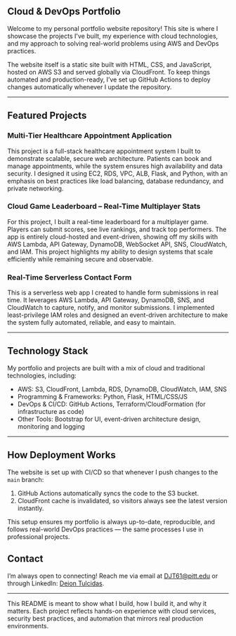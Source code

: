 ## Cloud & DevOps Portfolio

Welcome to my personal portfolio website repository! This site is where I showcase the projects I've built, my experience with cloud technologies, and my approach to solving real-world problems using AWS and DevOps practices.  

The website itself is a static site built with HTML, CSS, and JavaScript, hosted on AWS S3 and served globally via CloudFront. To keep things automated and production-ready, I’ve set up GitHub Actions to deploy changes automatically whenever I update the repository.  

---

## Featured Projects

### Multi-Tier Healthcare Appointment Application
This project is a full-stack healthcare appointment system I built to demonstrate scalable, secure web architecture. Patients can book and manage appointments, while the system ensures high availability and data security. I designed it using EC2, RDS, VPC, ALB, Flask, and Python, with an emphasis on best practices like load balancing, database redundancy, and private networking.  

### Cloud Game Leaderboard – Real-Time Multiplayer Stats
For this project, I built a real-time leaderboard for a multiplayer game. Players can submit scores, see live rankings, and track top performers. The app is entirely cloud-hosted and event-driven, showing off my skills with AWS Lambda, API Gateway, DynamoDB, WebSocket API, SNS, CloudWatch, and IAM. This project highlights my ability to design systems that scale efficiently while remaining secure and observable.  

### Real-Time Serverless Contact Form
This is a serverless web app I created to handle form submissions in real time. It leverages AWS Lambda, API Gateway, DynamoDB, SNS, and CloudWatch to capture, notify, and monitor submissions. I implemented least-privilege IAM roles and designed an event-driven architecture to make the system fully automated, reliable, and easy to maintain.  

---

## Technology Stack
My portfolio and projects are built with a mix of cloud and traditional technologies, including:  

- AWS: S3, CloudFront, Lambda, RDS, DynamoDB, CloudWatch, IAM, SNS  
- Programming & Frameworks: Python, Flask, HTML/CSS/JS  
- DevOps & CI/CD: GitHub Actions, Terraform/CloudFormation (for infrastructure as code)  
- Other Tools: Bootstrap for UI, event-driven architecture design, monitoring and logging  

---

## How Deployment Works
The website is set up with CI/CD so that whenever I push changes to the `main` branch:  
1. GitHub Actions automatically syncs the code to the S3 bucket.  
2. CloudFront cache is invalidated, so visitors always see the latest version instantly.  

This setup ensures my portfolio is always up-to-date, reproducible, and follows real-world DevOps practices — the same processes I use in professional projects.  

## Contact
I’m always open to connecting! Reach me via email at [DJT61@pitt.edu](mailto:DJT61@pitt.edu) or through LinkedIn: [Deion Tulcidas](https://www.linkedin.com/in/deion-tulcidas-5a52a6200/).  

---

This README is meant to show what I build, how I build it, and why it matters. Each project reflects hands-on experience with cloud services, security best practices, and automation that mirrors real production environments.

